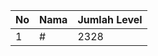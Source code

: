 | No | Nama            | Jumlah Level |
|----|-----------------|--------------|
| 1  | #    |    2328        |
